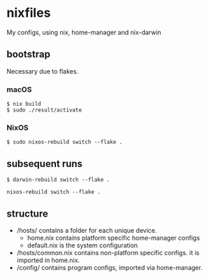 # nixfiles

My configs, using nix, home-manager and nix-darwin

## bootstrap

Necessary due to flakes.

### macOS
```shell
$ nix build
$ sudo ./result/activate
```

### NixOS
```
$ sudo nixos-rebuild switch --flake .
```

## subsequent runs


```shell
$ darwin-rebuild switch --flake .
```

```shell
nixos-rebuild switch --flake .
```

## structure

- /hosts/ contains a folder for each unique device. 
  - home.nix contains platform specific home-manager configs
  - default.nix is the system configuration
- /hosts/common.nix contains non-platform specific configs. it is imported in home.nix.
- /config/ contains program configs, imported via home-manager.
